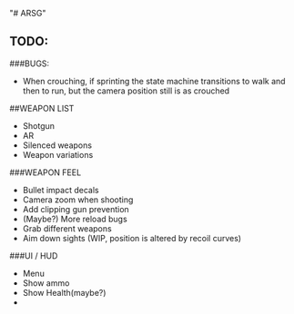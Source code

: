 "# ARSG" 
## TODO:
###BUGS:
 - When crouching, if sprinting the state machine transitions to walk and then to run, but the camera position still is as crouched

##WEAPON LIST
 - Shotgun
 - AR
 - Silenced weapons
 - Weapon variations

###WEAPON FEEL
 - Bullet impact decals
 - Camera zoom when shooting
 - Add clipping gun prevention
 - (Maybe?) More reload bugs
 - Grab different weapons
 - Aim down sights (WIP, position is altered by recoil curves)

###UI / HUD
 - Menu
 - Show ammo
 - Show Health(maybe?)
 - 